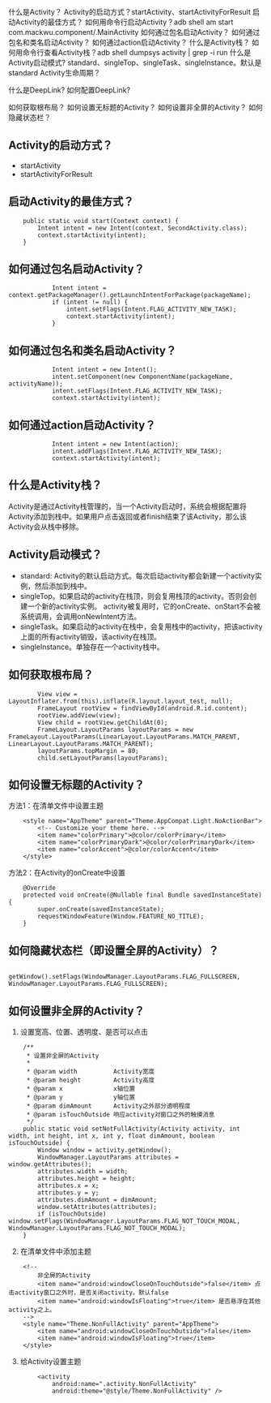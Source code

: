 
什么是Activity？
Activity的启动方式？startActivity、startActivityForResult
启动Activity的最佳方式？
如何用命令行启动Activity？adb shell am start com.mackwu.component/.MainActivity
如何通过包名启动Activity？
如何通过包名和类名启动Activity？
如何通过action启动Activity？
什么是Activity栈？
如何用命令行查看Activity栈？adb shell dumpsys activity | grep -i run
什么是Activity启动模式? standard、singleTop、singleTask、singleInstance。默认是standard
Activity生命周期？





什么是DeepLink? 如何配置DeepLink?



如何获取根布局？
如何设置无标题的Activity？
如何设置非全屏的Activity？
如何隐藏状态栏？



## Activity的启动方式？
- startActivity
- startActivityForResult

## 启动Activity的最佳方式？
```
    public static void start(Context context) {
        Intent intent = new Intent(context, SecondActivity.class);
        context.startActivity(intent);
    }
```

## 如何通过包名启动Activity？
```
            Intent intent = context.getPackageManager().getLaunchIntentForPackage(packageName);
            if (intent != null) {
                intent.setFlags(Intent.FLAG_ACTIVITY_NEW_TASK);
                context.startActivity(intent);
            }
```

## 如何通过包名和类名启动Activity？
```
            Intent intent = new Intent();
            intent.setComponent(new ComponentName(packageName, activityName));
            intent.setFlags(Intent.FLAG_ACTIVITY_NEW_TASK);
            context.startActivity(intent);
```

## 如何通过action启动Activity？
```
            Intent intent = new Intent(action);
            intent.addFlags(Intent.FLAG_ACTIVITY_NEW_TASK);
            context.startActivity(intent);
```

## 什么是Activity栈？
Activity是通过Activity栈管理的，当一个Activity启动时，系统会根据配置将Activity添加到栈中。如果用户点击返回或者finish结束了该Activity，那么该Activity会从栈中移除。

## Activity启动模式？
- standard: Activity的默认启动方式。每次启动activity都会新建一个activity实例，然后添加到栈中。
- singleTop。如果启动的activity在栈顶，则会复用栈顶的activity。否则会创建一个新的activity实例。
    activity被复用时，它的onCreate、onStart不会被系统调用，会调用onNewIntent方法。
- singleTask。如果启动的activity在栈中，会复用栈中的activity，把该activity上面的所有activity销毁，该activity在栈顶。
- singleInstance。单独存在一个activity栈中。





## 如何获取根布局？
```
        View view = LayoutInflater.from(this).inflate(R.layout.layout_test, null);
        FrameLayout rootView = findViewById(android.R.id.content);
        rootView.addView(view);
        View child = rootView.getChildAt(0);
        FrameLayout.LayoutParams layoutParams = new FrameLayout.LayoutParams(LinearLayout.LayoutParams.MATCH_PARENT, LinearLayout.LayoutParams.MATCH_PARENT);
        layoutParams.topMargin = 80;
        child.setLayoutParams(layoutParams);
```


## 如何设置无标题的Activity？
方法1：在清单文件中设置主题
```
    <style name="AppTheme" parent="Theme.AppCompat.Light.NoActionBar">
        <!-- Customize your theme here. -->
        <item name="colorPrimary">@color/colorPrimary</item>
        <item name="colorPrimaryDark">@color/colorPrimaryDark</item>
        <item name="colorAccent">@color/colorAccent</item>
    </style>
```

方法2：在Activity的onCreate中设置
```
    @Override
    protected void onCreate(@Nullable final Bundle savedInstanceState) {
        super.onCreate(savedInstanceState);
        requestWindowFeature(Window.FEATURE_NO_TITLE);
    }
```


## 如何隐藏状态栏（即设置全屏的Activity）？
```
        getWindow().setFlags(WindowManager.LayoutParams.FLAG_FULLSCREEN, WindowManager.LayoutParams.FLAG_FULLSCREEN);
```


## 如何设置非全屏的Activity？
1. 设置宽高、位置、透明度、是否可以点击
```
    /**
     * 设置非全屏的Activity
     *
     * @param width          Activity宽度
     * @param height         Activity高度
     * @param x              x轴位置
     * @param y              y轴位置
     * @param dimAmount      Activity之外部分透明程度
     * @param isTouchOutside 响应activity对窗口之外的触摸消息
     */
    public static void setNotFullActivity(Activity activity, int width, int height, int x, int y, float dimAmount, boolean isTouchOutside) {
        Window window = activity.getWindow();
        WindowManager.LayoutParams attributes = window.getAttributes();
        attributes.width = width;
        attributes.height = height;
        attributes.x = x;
        attributes.y = y;
        attributes.dimAmount = dimAmount;
        window.setAttributes(attributes);
        if (isTouchOutside) window.setFlags(WindowManager.LayoutParams.FLAG_NOT_TOUCH_MODAL, WindowManager.LayoutParams.FLAG_NOT_TOUCH_MODAL);
    }
```
2. 在清单文件中添加主题
```
    <!--
        非全屏的Activity
        <item name="android:windowCloseOnTouchOutside">false</item> 点击activity窗口之外时，是否关闭activity。默认false
        <item name="android:windowIsFloating">true</item> 是否悬浮在其他activity之上。
    -->
    <style name="Theme.NonFullActivity" parent="AppTheme">
        <item name="android:windowCloseOnTouchOutside">false</item>
        <item name="android:windowIsFloating">true</item>
    </style>
```

3. 给Activity设置主题
```
        <activity
            android:name=".activity.NonFullActivity"
            android:theme="@style/Theme.NonFullActivity" />
```